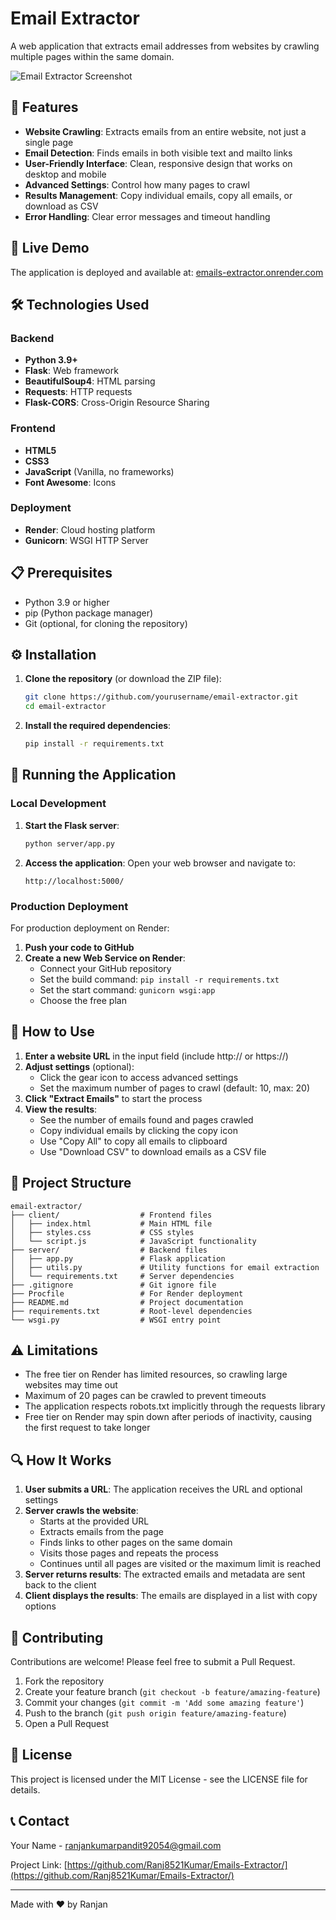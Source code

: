 # Email Extractor

A web application that extracts email addresses from websites by crawling multiple pages within the same domain.

![Email Extractor Screenshot](https://github.com/user-attachments/assets/1e3d3de3-0d5b-43f9-8d2c-9c6ce4ff40dd)

## 🌟 Features

- **Website Crawling**: Extracts emails from an entire website, not just a single page
- **Email Detection**: Finds emails in both visible text and mailto links
- **User-Friendly Interface**: Clean, responsive design that works on desktop and mobile
- **Advanced Settings**: Control how many pages to crawl
- **Results Management**: Copy individual emails, copy all emails, or download as CSV
- **Error Handling**: Clear error messages and timeout handling

## 🚀 Live Demo

The application is deployed and available at: [emails-extractor.onrender.com](https://emails-extractor.onrender.com)

## 🛠️ Technologies Used

### Backend
- **Python 3.9+**
- **Flask**: Web framework
- **BeautifulSoup4**: HTML parsing
- **Requests**: HTTP requests
- **Flask-CORS**: Cross-Origin Resource Sharing

### Frontend
- **HTML5**
- **CSS3**
- **JavaScript** (Vanilla, no frameworks)
- **Font Awesome**: Icons

### Deployment
- **Render**: Cloud hosting platform
- **Gunicorn**: WSGI HTTP Server

## 📋 Prerequisites

- Python 3.9 or higher
- pip (Python package manager)
- Git (optional, for cloning the repository)

## ⚙️ Installation

1. **Clone the repository** (or download the ZIP file):
   ```bash
   git clone https://github.com/yourusername/email-extractor.git
   cd email-extractor
   ```

2. **Install the required dependencies**:
   ```bash
   pip install -r requirements.txt
   ```

## 🚀 Running the Application

### Local Development

1. **Start the Flask server**:
   ```bash
   python server/app.py
   ```

2. **Access the application**:
   Open your web browser and navigate to:
   ```
   http://localhost:5000/
   ```

### Production Deployment

For production deployment on Render:

1. **Push your code to GitHub**
2. **Create a new Web Service on Render**:
   - Connect your GitHub repository
   - Set the build command: `pip install -r requirements.txt`
   - Set the start command: `gunicorn wsgi:app`
   - Choose the free plan

## 📝 How to Use

1. **Enter a website URL** in the input field (include http:// or https://)
2. **Adjust settings** (optional):
   - Click the gear icon to access advanced settings
   - Set the maximum number of pages to crawl (default: 10, max: 20)
3. **Click "Extract Emails"** to start the process
4. **View the results**:
   - See the number of emails found and pages crawled
   - Copy individual emails by clicking the copy icon
   - Use "Copy All" to copy all emails to clipboard
   - Use "Download CSV" to download emails as a CSV file

## 🧩 Project Structure

```
email-extractor/
├── client/                  # Frontend files
│   ├── index.html           # Main HTML file
│   ├── styles.css           # CSS styles
│   └── script.js            # JavaScript functionality
├── server/                  # Backend files
│   ├── app.py               # Flask application
│   ├── utils.py             # Utility functions for email extraction
│   └── requirements.txt     # Server dependencies
├── .gitignore               # Git ignore file
├── Procfile                 # For Render deployment
├── README.md                # Project documentation
├── requirements.txt         # Root-level dependencies
└── wsgi.py                  # WSGI entry point
```

## ⚠️ Limitations

- The free tier on Render has limited resources, so crawling large websites may time out
- Maximum of 20 pages can be crawled to prevent timeouts
- The application respects robots.txt implicitly through the requests library
- Free tier on Render may spin down after periods of inactivity, causing the first request to take longer

## 🔍 How It Works

1. **User submits a URL**: The application receives the URL and optional settings
2. **Server crawls the website**:
   - Starts at the provided URL
   - Extracts emails from the page
   - Finds links to other pages on the same domain
   - Visits those pages and repeats the process
   - Continues until all pages are visited or the maximum limit is reached
3. **Server returns results**: The extracted emails and metadata are sent back to the client
4. **Client displays the results**: The emails are displayed in a list with copy options

## 🤝 Contributing

Contributions are welcome! Please feel free to submit a Pull Request.

1. Fork the repository
2. Create your feature branch (`git checkout -b feature/amazing-feature`)
3. Commit your changes (`git commit -m 'Add some amazing feature'`)
4. Push to the branch (`git push origin feature/amazing-feature`)
5. Open a Pull Request

## 📄 License

This project is licensed under the MIT License - see the LICENSE file for details.

## 📞 Contact

Your Name - [ranjankumarpandit92054@gmail.com](mailto:ranjankumarpandit92054@gmail.com)

Project Link: [https://github.com/Ranj8521Kumar/Emails-Extractor/](https://github.com/Ranj8521Kumar/Emails-Extractor/)

---

Made with ❤️ by Ranjan
